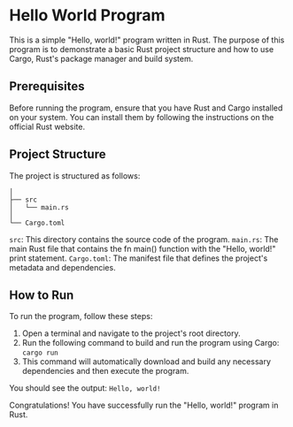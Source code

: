 # Hello World Program
This is a simple "Hello, world!" program written in Rust. The purpose of this program is to demonstrate a basic Rust project structure and how to use Cargo, Rust's package manager and build system.

## Prerequisites
Before running the program, ensure that you have Rust and Cargo installed on your system. You can install them by following the instructions on the official Rust website.

## Project Structure
The project is structured as follows:

```hello_world
│
├── src
│   └── main.rs
│
└── Cargo.toml
```
```src```: This directory contains the source code of the program.
```main.rs```: The main Rust file that contains the fn main() function with the "Hello, world!" print statement.
```Cargo.toml```: The manifest file that defines the project's metadata and dependencies.

## How to Run
To run the program, follow these steps:
1. Open a terminal and navigate to the project's root directory.
2. Run the following command to build and run the program using Cargo:
```cargo run```
3. This command will automatically download and build any necessary dependencies and then execute the program.

You should see the output:
```Hello, world!```

Congratulations! You have successfully run the "Hello, world!" program in Rust.
